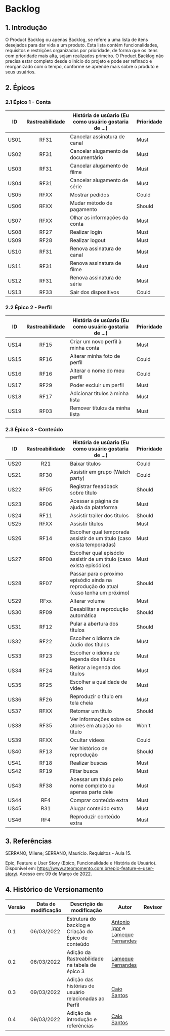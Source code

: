 # Backlog

## 1. Introdução
O Product Backlog ou apenas Backlog, se refere a uma lista de itens desejados para dar vida a um produto. Esta lista contém funcionalidades, requisitos e restrições organizados por prioridade, de forma que os itens com prioridade mais alta, sejam realizados primeiro. O Product Backlog não precisa estar completo desde o início do projeto e pode ser refinado e reorganizado com o tempo, conforme se aprende mais sobre o produto e seus usuários.

## 2. Épicos
### 2.1 Épico 1 - Conta

| ID | Rastreabilidade | História de usúario (Eu como usuário gostaria de ...) | Prioridade |
| -- | :-------------: | ----------------------------------------------------- | ---------- |
| US01 |   RF31    | Cancelar assinatura de canal| Must |
| US02 |   RF31    | Cancelar alugamento de documentário| Must  |
| US03 |   RF31    | Cancelar alugamento de filme| Must |
| US04 |   RF31    | Cancelar alugamento de série| Must |
| US05 |   RFXX    | Mostrar pedidos| Could |
| US06 |   RFXX    | Mudar método de pagamento | Should |
| US07 |   RFXX    | Olhar as informações da conta| Must |
| US08 |   RF27    | Realizar login| Must |
| US09 |   RF28    | Realizar logout| Must |
| US10 |   RF31    | Renova assinatura de canal| Must |
| US11 |   RF31    | Renova assinatura de filme| Must |
| US12 |   RF31    | Renova assinatura de série| Must |
| US13 |   RF33    | Sair dos dispositivos| Could |



### 2.2 Épico 2 - Perfil
| ID | Rastreabilidade | História de usúario (Eu como usuário gostaria de ...) | Prioridade |
| -- | :-------------: | ----------------------------------------------------- | ---------- | 
| US14 | RF15 |  Criar um novo perfil à minha conta | Must |
| US15 | RF16 |  Alterar minha foto de perfil | Could |
| US16 | RF16 |  Alterar o nome do meu perfil | Could |
| US17 | RF29 |  Poder excluir um perfil | Must |
| US18 | RF17 |  Adicionar títulos à minha lista | Must |
| US19 | RF03 | Remover títulos da minha lista | Must |

### 2.3 Épico 3 - Conteúdo

| ID | Rastreabilidade | História de usúario (Eu como usuário gostaria de ...) | Prioridade |
| -- | :-------------: | ----------------------------------------------------- | ---------- | 
| US20 | R21 | Baixar títulos | Could |
| US21 | RF30 | Assistir em grupo (Watch party) | Could | RF30
| US22 | RF05 | Registrar feeadback sobre título | Should | RF05
| US23 | RF06 | Acessar a página de ajuda da plataforma | Must | RF06
| US24 | RF11 | Assistir trailer dos títulos | Should | 
| US25 | RFXX | Assistir títulos | Must | 
| US26 | RF14 | Escolher qual temporada assistir de um título (caso exista temporadas) | Must | 
| US27 | RF08 | Escolher qual episódio assistir de um título (caso exista episódios) | Must | 
| US28 | RF07 | Passar para o proximo episódio ainda na reprodução do atual (caso tenha um próximo) | Should | 
| US29 | RFxx | Alterar volume | Must | 
| US30 | RF09 | Desabilitar a reprodução automática | Should | 
| US31 | RF12 | Pular a abertura dos títulos | Should | 
| US32 | RF22 | Escolher o idioma de áudio dos títulos | Must | 
| US33 | RF23 | Escolher o idioma de legenda dos títulos | Must | 
| US34 | RF24 | Retirar a legenda dos títulos | Must | 
| US35 | RF25 | Escolher a qualidade de vídeo | Must | 
| US36 | RF26 | Reproduzir o título em tela cheia | Must | 
| US37 | RFXX | Retomar um título | Should | 
| US38 | RF35 | Ver informações sobre os atores em atuação no título | Won't | 
| US39 | RFXX | Ocultar vídeos | Could | 
| US40 | RF13 | Ver histórico de reprodução | Should | 
| US41 | RF18 | Realizar buscas | Must | 
| US42 | RF19 | Filtar busca | Must | 
| US43 | RF38 | Acessar um título pelo nome completo ou apenas parte dele | Must | 
| US44 | RF4 | Comprar conteúdo extra | Must | 
| US45 | R31 | Alugar conteúdo extra | Must | 
| US46| RF4 | Reproduzir conteúdo extra | Must | 


## 3. Referências

SERRANO, Milene; SERRANO, Maurício. Requisitos - Aula 15.

Epic, Feature e User Story (Epico, Funcionalidade e História de Usuário). Disponível em: https://www.ateomomento.com.br/epic-feature-e-user-story/. Acesso em: 09 de Março de 2022.

## 4. Histórico de Versionamento

|Versão|Data de modificação|Descrição da modificação|Autor|Revisor|
|-|-|-|-|-|
|0.1|06/03/2022|Estrutura do backlog e Criação do Épico de conteúdo|[Antonio Igor](https://github.com/antonioigorcarvalho) e [Lameque Fernandes](https://github.com/lamequefernandes)||
|0.2|06/03/2022|Adição da Rastreabilidade na tabela de épico 3|[Lameque Fernandes](https://github.com/lamequefernandes)||
|0.3|09/03/2022|Adição das histórias de usuário relacionadas ao Perfil|[Caio Santos](https://github.com/caiobsantos)||
|0.4|09/03/2022|Adição da introdução e referências|[Caio Santos](https://github.com/caiobsantos)||